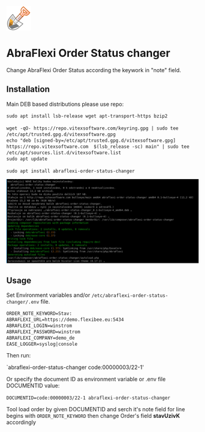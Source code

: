 ![Logo](abraflexi-order-status-changer.svg?raw=true)

AbraFlexi Order Status changer
==============================

Change AbraFlexi Order Status according the keywork in "note" field.


Installation
------------

Main DEB based distributions please use repo:

```shell
sudo apt install lsb-release wget apt-transport-https bzip2

wget -qO- https://repo.vitexsoftware.com/keyring.gpg | sudo tee /etc/apt/trusted.gpg.d/vitexsoftware.gpg
echo "deb [signed-by=/etc/apt/trusted.gpg.d/vitexsoftware.gpg]  https://repo.vitexsoftware.com  $(lsb_release -sc) main" | sudo tee /etc/apt/sources.list.d/vitexsoftware.list
sudo apt update

sudo apt install abraflexi-order-status-changer
```

![Deb installation](debian/debinst.png?raw=true)


Usage
-----

Set Environment variables and/or `/etc/abraflexi-order-status-changer/.env` file.

```
ORDER_NOTE_KEYWORD=Stav:
ABRAFLEXI_URL=https://demo.flexibee.eu:5434
ABRAFLEXI_LOGIN=winstrom
ABRAFLEXI_PASSWORD=winstrom
ABRAFLEXI_COMPANY=demo_de
EASE_LOGGER=syslog|console
```

Then run:

`abraflexi-order-status-changer code:00000003/22-1'

Or specify the document ID as environment variable or .env file DOCUMENTID value:

`DOCUMENTID=code:00000003/22-1 abraflexi-order-status-changer`

Tool load order by given DOCUMENTID and serch it's note field for line begins with `ORDER_NOTE_KEYWORD`
then change Order's field **stavUzivK** accordingly


